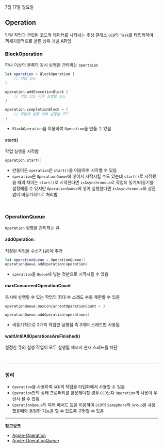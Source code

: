 7월 17일 월요일

## Operation
단일 작업과 관련된 코드와 데이터를 나타내는 추상 클래스
`GCD`의 `Task`를 타입화하여 객체지향적으로 만든 상위 레벨 API임

### BlockOperation
하나 이상의 블록의 동시 실행을 관리하는 `opertaion`

```swift
let operation = BlockOperation {
    // 작업 코드
}

operation.addExecutionBlock {
    // 작업 코드 이후 실행될 코드
}

operation.completionBlock = {
    // 작업과 실행 이후 실행될 코드
}
```
- `BlockOperation`을 이용하여 `Operation`을 만들 수 있음

#### start()
작업 실행을 시작함

```swift
operation.start()
```
- 만들어둔 `operation`은 `start()`를 이용하여 시작할 수 있음
- `operation`은 `OperationQueue`에 넣어서 시작시킬 수도 있는데 `start()`로 시작했을 때의 차이는 `start()`로 시작한다면 `isAsynchronous`로 작업의 동기/비동기를 설정해줄 수 있지만 `OperationQueue`에 넣어 실행한다면 `isAsynchronous`와 상관없이 비동기적으로 처리함

</br>

### OperationQueue
`Operation` 실행을 관리하는 큐

#### addOperation:
지정된 작업을 수신기(큐)에 추가

```swift
let operationQueue = OperationQueue()
operationQueue.addOperation(operation)
```
- `operation`을 `Queue`에 넣는 것만으로 시작시킬 수 있음

#### maxConcurrentOperationCount
동시에 실행할 수 있는 작업의 최대 수
스레드 수를 제한할 수 있음

```swift
operationQueue.maxConcurrentOperationCount = 3

operationQueue.addOperation(operations)
```
- 비동기적으로 3개의 작업만 실행됨 즉 3개의 스레드만 사용됨

#### waitUntilAllOperationsAreFinished()
설정한 큐의 실행 작업이 모두 실행될 때까지 현재 스레드를 차단

</br>

---
### 정리
- `Operation`을 사용하여 `GCD`의 작업을 타입화해서 사용할 수 있음
- `Operation`만의 상태 프로퍼티를 활용해야할 경우 `GCD`보다 `Operation`의 사용이 우선시 될 수 있음
- `OperationQueue`의 여러 메서드 등을 이용하여 `GCD`의 `Semaphore`와 `Group`을 사용했을때와 동일한 기능을 할 수 있도록 구현할 수 있음

---
**참고링크**
- [Apple-Operation](https://developer.apple.com/documentation/foundation/operation)
- [Apple-OperationQueue](https://developer.apple.com/documentation/foundation/operationqueue)
